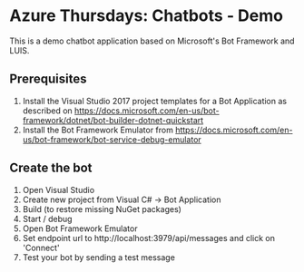 # Azure Thursdays: Chatbots - Demo
This is a demo chatbot application based on Microsoft's Bot Framework and LUIS.

## Prerequisites
1. Install the Visual Studio 2017 project templates for a Bot Application as described on https://docs.microsoft.com/en-us/bot-framework/dotnet/bot-builder-dotnet-quickstart
2. Install the Bot Framework Emulator from https://docs.microsoft.com/en-us/bot-framework/bot-service-debug-emulator

## Create the bot
1. Open Visual Studio
2. Create new project from Visual C# -> Bot Application
3. Build (to restore missing NuGet packages)
4. Start / debug
5. Open Bot Framework Emulator
6. Set endpoint url to http://localhost:3979/api/messages and click on 'Connect'
7. Test your bot by sending a test message